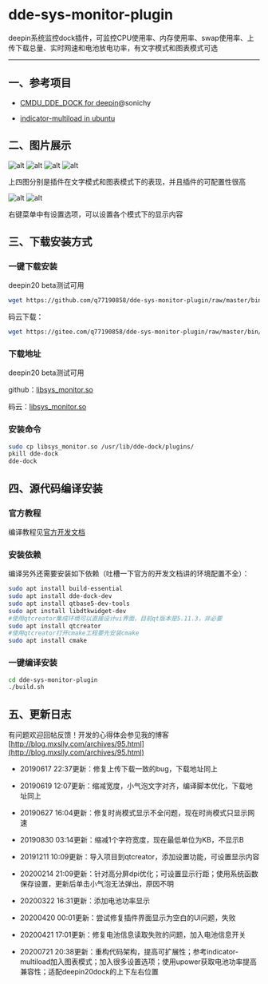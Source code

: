 # dde-sys-monitor-plugin

deepin系统监控dock插件，可监控CPU使用率、内存使用率、swap使用率、上传下载总量、实时网速和电池放电功率，有文字模式和图表模式可选

-----------------------

## 一、参考项目

- [CMDU_DDE_DOCK for deepin](https://github.com/sonichy/CMDU_DDE_DOCK)@sonichy

- [indicator-multiload in ubuntu](https://launchpad.net/ubuntu/+source/indicator-multiload/)

## 二、图片展示

![alt](image/wordmode1.jpg) ![alt](image/chartmode1.jpg) ![alt](image/wordmode2.jpg)   ![alt](image/chartmode2.jpg)

上四图分别是插件在文字模式和图表模式下的表现，并且插件的可配置性很高

![alt](image/setting1.jpg) ![alt](image/setting2.jpg)

右键菜单中有设置选项，可以设置各个模式下的显示内容

## 三、下载安装方式

### 一键下载安装

deepin20 beta测试可用

```bash
wget https://github.com/q77190858/dde-sys-monitor-plugin/raw/master/bin/libsys_monitor.so && sudo mv libsys_monitor.so /usr/lib/dde-dock/plugins/ && pkill dde-dock
```

码云下载：

```bash
wget https://gitee.com/q77190858/dde-sys-monitor-plugin/raw/master/bin/libsys_monitor.so && sudo mv libsys_monitor.so /usr/lib/dde-dock/plugins/ && pkill dde-dock
```

### 下载地址

deepin20 beta测试可用

github：[libsys_monitor.so](https://github.com/q77190858/dde-sys-monitor-plugin/raw/master/bin/libsys_monitor.so)

码云：[libsys_monitor.so](https://gitee.com/q77190858/dde-sys-monitor-plugin/raw/master/bin/libsys_monitor.so)

### 安装命令

```bash
sudo cp libsys_monitor.so /usr/lib/dde-dock/plugins/
pkill dde-dock
dde-dock
```

## 四、源代码编译安装

### 官方教程

编译教程见[官方开发文档](https://github.com/linuxdeepin/dde-dock/blob/master/plugins/plugin-guide/plugins-developer-guide.md
)

### 安装依赖

编译另外还需要安装如下依赖（吐槽一下官方的开发文档讲的环境配置不全）：

```bash
sudo apt install build-essential
sudo apt install dde-dock-dev
sudo apt install qtbase5-dev-tools
sudo apt install libdtkwidget-dev
#使用qtcreator集成环境可以直接设计ui界面，目前qt版本是5.11.3，非必要
sudo apt install qtcreator
#使用qtcreator打开cmake工程要先安装cmake
sudo apt install cmake
```

### 一键编译安装

```bash
cd dde-sys-monitor-plugin
./build.sh
```

## 五、更新日志

有问题欢迎回帖反馈！开发的心得体会参见我的博客
[http://blog.mxslly.com/archives/95.html](http://blog.mxslly.com/archives/95.html)

- 20190617 22:37更新：修复上传下载一致的bug，下载地址同上

- 20190619 12:07更新：缩减宽度，小气泡文字对齐，编译脚本优化，下载地址同上

- 20190627 16:04更新：修复时尚模式显示不全问题，现在时尚模式只显示网速

- 20190830 03:14更新：缩减1个字符宽度，现在最低单位为KB，不显示B

- 20191211 10:09更新：导入项目到qtcreator，添加设置功能，可设置显示内容

- 20200214 21:09更新：针对高分屏dpi优化；可设置显示行距；使用系统函数保存设置，更新后单击小气泡无法弹出，原因不明

- 20200322 16:31更新：添加电池功率显示

- 20200420 00:01更新：尝试修复插件界面显示为空白的UI问题，失败

- 20200421 17:01更新：修复电池信息读取失败的问题，加入电池信息开关

- 20200721 20:38更新：重构代码架构，提高可扩展性；参考indicator-multiload加入图表模式；加入很多设置选项；使用upower获取电池功率提高兼容性；适配deepin20dock的上下左右位置
